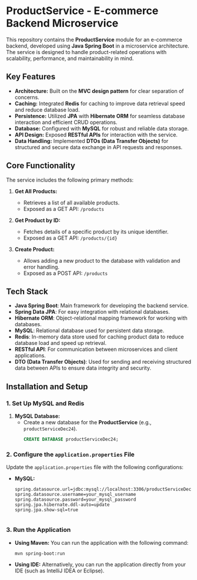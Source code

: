 # ProductService - E-commerce Backend Microservice

This repository contains the **ProductService** module for an e-commerce backend, developed using **Java Spring Boot** in a microservice architecture. The service is designed to handle product-related operations with scalability, performance, and maintainability in mind.

## Key Features

- **Architecture:** Built on the **MVC design pattern** for clear separation of concerns.
- **Caching:** Integrated **Redis** for caching to improve data retrieval speed and reduce database load.
- **Persistence:** Utilized **JPA** with **Hibernate ORM** for seamless database interaction and efficient CRUD operations.
- **Database:** Configured with **MySQL** for robust and reliable data storage.
- **API Design:** Exposed **RESTful APIs** for interaction with the service.
- **Data Handling:** Implemented **DTOs (Data Transfer Objects)** for structured and secure data exchange in API requests and responses.

## Core Functionality

The service includes the following primary methods:

1. **Get All Products:** 
   - Retrieves a list of all available products.
   - Exposed as a GET API: `/products`

2. **Get Product by ID:** 
   - Fetches details of a specific product by its unique identifier.
   - Exposed as a GET API: `/products/{id}`

3. **Create Product:** 
   - Allows adding a new product to the database with validation and error handling.
   - Exposed as a POST API: `/products`

## Tech Stack

- **Java Spring Boot**: Main framework for developing the backend service.
- **Spring Data JPA**: For easy integration with relational databases.
- **Hibernate ORM**: Object-relational mapping framework for working with databases.
- **MySQL**: Relational database used for persistent data storage.
- **Redis**: In-memory data store used for caching product data to reduce database load and speed up retrieval.
- **RESTful API**: For communication between microservices and client applications.
- **DTO (Data Transfer Objects)**: Used for sending and receiving structured data between APIs to ensure data integrity and security.

## Installation and Setup

### 1. Set Up MySQL and Redis

1. **MySQL Database:**
   - Create a new database for the **ProductService** (e.g., `productServiceDec24`).
     ```sql
     CREATE DATABASE productServiceDec24;
     ```

### 2. Configure the `application.properties` File

Update the `application.properties` file with the following configurations:

- **MySQL:**
  ```properties
  spring.datasource.url=jdbc:mysql://localhost:3306/productServiceDec24
  spring.datasource.username=your_mysql_username
  spring.datasource.password=your_mysql_password
  spring.jpa.hibernate.ddl-auto=update
  spring.jpa.show-sql=true


### 3. Run the Application

- **Using Maven:** You can run the application with the following command:

  ```bash
  mvn spring-boot:run

- **Using IDE:**
Alternatively, you can run the application directly from your IDE (such as IntelliJ IDEA or Eclipse).
